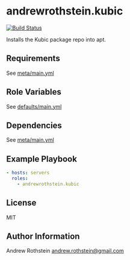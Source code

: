 andrewrothstein.kubic
=========
[![Build Status](https://travis-ci.org/andrewrothstein/ansible-kubic.svg?branch=master)](https://travis-ci.org/andrewrothstein/ansible-kubic)

Installs the Kubic package repo into apt.

Requirements
------------

See [meta/main.yml](meta/main.yml)

Role Variables
--------------

See [defaults/main.yml](defaults/main.yml)

Dependencies
------------

See [meta/main.yml](meta/main.yml)

Example Playbook
----------------

```yml
- hosts: servers
  roles:
    - andrewrothstein.kubic
```

License
-------

MIT

Author Information
------------------

Andrew Rothstein <andrew.rothstein@gmail.com>

